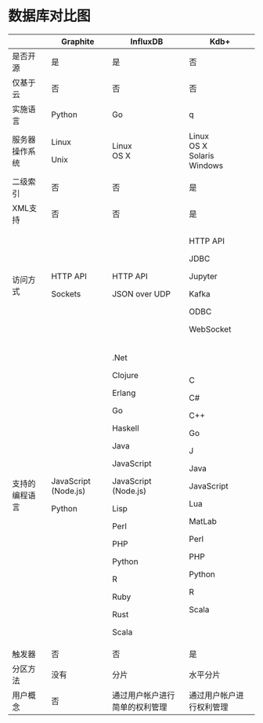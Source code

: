 <!--
 * @Author: wangzhichiao<https://github.com/wzc570738205>
 * @Date: 2021-03-29 15:35:31
 * @LastEditors: wangzhichiao<https://github.com/wzc570738205>
 * @LastEditTime: 2021-03-29 15:38:04
-->
# **数据库对比图**

||Graphite|InfluxDB|Kdb+|
| - | - | - | - |
|是否开源|是|是|否|
|仅基于云|否|否|否|
|实施语言|Python|Go|q|
|服务器操作系统|<p>Linux</p><p>Unix</p>|Linux<br>OS X|Linux<br>OS X<br>Solaris<br>Windows|
|二级索引|否|否|是|
|XML支持|否|否|是|
|访问方式|<p>HTTP API</p><p>Sockets</p>|<p>HTTP API</p><p>JSON over UDP</p>|<p>HTTP API</p><p>JDBC</p><p>Jupyter</p><p>Kafka</p><p>ODBC</p><p>WebSocket</p>|
|支持的编程语言|<p>JavaScript (Node.js)</p><p>Python</p>|<p>.Net</p><p>Clojure</p><p>Erlang</p><p>Go</p><p>Haskell</p><p>Java</p><p>JavaScript</p><p>JavaScript (Node.js)</p><p>Lisp</p><p>Perl</p><p>PHP</p><p>Python</p><p>R</p><p>Ruby</p><p>Rust</p><p>Scala</p>|<p>C</p><p>C#</p><p>C++</p><p>Go</p><p>J</p><p>Java</p><p>JavaScript</p><p>Lua</p><p>MatLab</p><p>Perl</p><p>PHP</p><p>Python</p><p>R</p><p>Scala</p>|
|触发器|否|否|是|
|分区方法|没有|分片|水平分片|
|用户概念|否|通过用户帐户进行简单的权利管理|通过用户帐户进行权利管理|